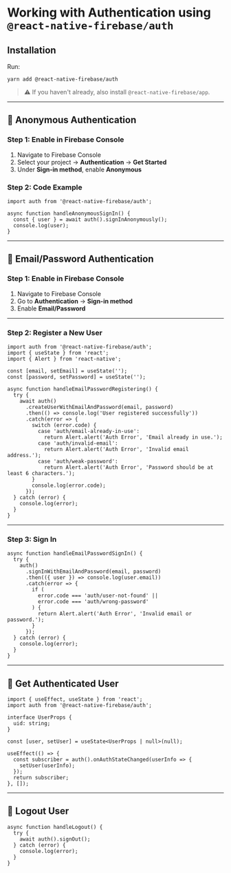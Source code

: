 # Working with Authentication using `@react-native-firebase/auth`

## Installation

Run:

```
yarn add @react-native-firebase/auth
```

> ⚠️ If you haven't already, also install `@react-native-firebase/app`.

---

## 🔐 Anonymous Authentication

### Step 1: Enable in Firebase Console

1. Navigate to Firebase Console
2. Select your project → **Authentication** → **Get Started**
3. Under **Sign-in method**, enable **Anonymous**

### Step 2: Code Example

```
import auth from '@react-native-firebase/auth';

async function handleAnonymousSignIn() {
  const { user } = await auth().signInAnonymously();
  console.log(user);
}
```

---

## 📧 Email/Password Authentication

### Step 1: Enable in Firebase Console

1. Navigate to Firebase Console
2. Go to **Authentication** → **Sign-in method**
3. Enable **Email/Password**

---

### Step 2: Register a New User

```
import auth from '@react-native-firebase/auth';
import { useState } from 'react';
import { Alert } from 'react-native';

const [email, setEmail] = useState('');
const [password, setPassword] = useState('');

async function handleEmailPasswordRegistering() {
  try {
    await auth()
      .createUserWithEmailAndPassword(email, password)
      .then(() => console.log('User registered successfully'))
      .catch(error => {
        switch (error.code) {
          case 'auth/email-already-in-use':
            return Alert.alert('Auth Error', 'Email already in use.');
          case 'auth/invalid-email':
            return Alert.alert('Auth Error', 'Invalid email address.');
          case 'auth/weak-password':
            return Alert.alert('Auth Error', 'Password should be at least 6 characters.');
        }
        console.log(error.code);
      });
  } catch (error) {
    console.log(error);
  }
}
```

---

### Step 3: Sign In

```
async function handleEmailPasswordSignIn() {
  try {
    auth()
      .signInWithEmailAndPassword(email, password)
      .then(({ user }) => console.log(user.email))
      .catch(error => {
        if (
          error.code === 'auth/user-not-found' ||
          error.code === 'auth/wrong-password'
        ) {
          return Alert.alert('Auth Error', 'Invalid email or password.');
        }
      });
  } catch (error) {
    console.log(error);
  }
}
```

---

## 👤 Get Authenticated User

```
import { useEffect, useState } from 'react';
import auth from '@react-native-firebase/auth';

interface UserProps {
  uid: string;
}

const [user, setUser] = useState<UserProps | null>(null);

useEffect(() => {
  const subscriber = auth().onAuthStateChanged(userInfo => {
    setUser(userInfo);
  });
  return subscriber;
}, []);
```

---

## 🚪 Logout User

```
async function handleLogout() {
  try {
    await auth().signOut();
  } catch (error) {
    console.log(error);
  }
}
```
